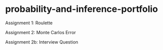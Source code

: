 # probability-and-inference-portfolio
Assignment 1: Roulette

Assignment 2: Monte Carlos Error

Assignment 2b: Interview Question
